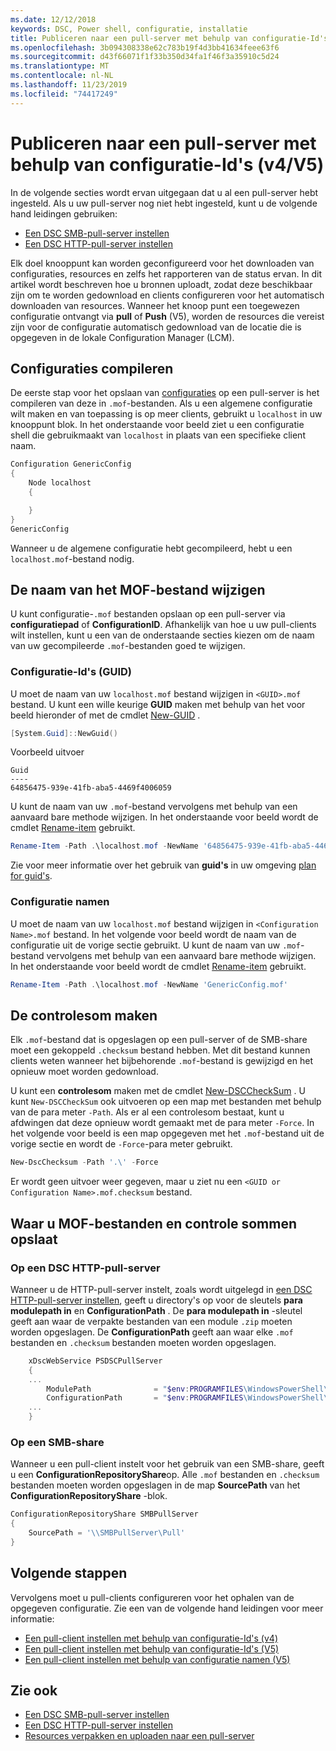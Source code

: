 ```yaml
---
ms.date: 12/12/2018
keywords: DSC, Power shell, configuratie, installatie
title: Publiceren naar een pull-server met behulp van configuratie-Id's (v4/V5)
ms.openlocfilehash: 3b094308338e62c783b19f4d3bb41634feee63f6
ms.sourcegitcommit: d43f66071f1f33b350d34fa1f46f3a35910c5d24
ms.translationtype: MT
ms.contentlocale: nl-NL
ms.lasthandoff: 11/23/2019
ms.locfileid: "74417249"
---
```

# <a name="publish-to-a-pull-server-using-configuration-ids-v4v5"></a>Publiceren naar een pull-server met behulp van configuratie-Id's (v4/V5)

In de volgende secties wordt ervan uitgegaan dat u al een pull-server hebt ingesteld. Als u uw pull-server nog niet hebt ingesteld, kunt u de volgende hand leidingen gebruiken:

- [Een DSC SMB-pull-server instellen](pullServerSmb.md)
- [Een DSC HTTP-pull-server instellen](pullServer.md)

Elk doel knooppunt kan worden geconfigureerd voor het downloaden van configuraties, resources en zelfs het rapporteren van de status ervan. In dit artikel wordt beschreven hoe u bronnen uploadt, zodat deze beschikbaar zijn om te worden gedownload en clients configureren voor het automatisch downloaden van resources. Wanneer het knoop punt een toegewezen configuratie ontvangt via **pull** of **Push** (V5), worden de resources die vereist zijn voor de configuratie automatisch gedownload van de locatie die is opgegeven in de lokale Configuration Manager (LCM).

## <a name="compile-configurations"></a>Configuraties compileren

De eerste stap voor het opslaan van [configuraties](../configurations/configurations.md) op een pull-server is het compileren van deze in `.mof`-bestanden. Als u een algemene configuratie wilt maken en van toepassing is op meer clients, gebruikt u `localhost` in uw knooppunt blok. In het onderstaande voor beeld ziet u een configuratie shell die gebruikmaakt van `localhost` in plaats van een specifieke client naam.

```powershell
Configuration GenericConfig
{
    Node localhost
    {

    }
}
GenericConfig
```

Wanneer u de algemene configuratie hebt gecompileerd, hebt u een `localhost.mof`-bestand nodig.

## <a name="renaming-the-mof-file"></a>De naam van het MOF-bestand wijzigen

U kunt configuratie-`.mof` bestanden opslaan op een pull-server via **configuratiepad** of **ConfigurationID**. Afhankelijk van hoe u uw pull-clients wilt instellen, kunt u een van de onderstaande secties kiezen om de naam van uw gecompileerde `.mof`-bestanden goed te wijzigen.

### <a name="configuration-ids-guid"></a>Configuratie-Id's (GUID)

U moet de naam van uw `localhost.mof` bestand wijzigen in `<GUID>.mof` bestand. U kunt een wille keurige **GUID** maken met behulp van het voor beeld hieronder of met de cmdlet [New-GUID](/powershell/module/microsoft.powershell.utility/new-guid) .

```powershell
[System.Guid]::NewGuid()
```

Voorbeeld uitvoer

```Output
Guid
----
64856475-939e-41fb-aba5-4469f4006059
```

U kunt de naam van uw `.mof`-bestand vervolgens met behulp van een aanvaard bare methode wijzigen. In het onderstaande voor beeld wordt de cmdlet [Rename-item](/powershell/module/microsoft.powershell.management/rename-item) gebruikt.

```powershell
Rename-Item -Path .\localhost.mof -NewName '64856475-939e-41fb-aba5-4469f4006059.mof'
```

Zie voor meer informatie over het gebruik van **guid's** in uw omgeving [plan for guid's](/powershell/scripting/dsc/secureserver#guids).

### <a name="configuration-names"></a>Configuratie namen

U moet de naam van uw `localhost.mof` bestand wijzigen in `<Configuration Name>.mof` bestand. In het volgende voor beeld wordt de naam van de configuratie uit de vorige sectie gebruikt. U kunt de naam van uw `.mof`-bestand vervolgens met behulp van een aanvaard bare methode wijzigen. In het onderstaande voor beeld wordt de cmdlet [Rename-item](/powershell/module/microsoft.powershell.management/rename-item) gebruikt.

```powershell
Rename-Item -Path .\localhost.mof -NewName 'GenericConfig.mof'
```

## <a name="create-the-checksum"></a>De controlesom maken

Elk `.mof`-bestand dat is opgeslagen op een pull-server of de SMB-share moet een gekoppeld `.checksum` bestand hebben.
Met dit bestand kunnen clients weten wanneer het bijbehorende `.mof`-bestand is gewijzigd en het opnieuw moet worden gedownload.

U kunt een **controlesom** maken met de cmdlet [New-DSCCheckSum](/powershell/module/psdesiredstateconfiguration/new-dscchecksum) . U kunt `New-DSCCheckSum` ook uitvoeren op een map met bestanden met behulp van de para meter `-Path`.
Als er al een controlesom bestaat, kunt u afdwingen dat deze opnieuw wordt gemaakt met de para meter `-Force`. In het volgende voor beeld is een map opgegeven met het `.mof`-bestand uit de vorige sectie en wordt de `-Force`-para meter gebruikt.

```powershell
New-DscChecksum -Path '.\' -Force
```

Er wordt geen uitvoer weer gegeven, maar u ziet nu een `<GUID or Configuration Name>.mof.checksum` bestand.

## <a name="where-to-store-mof-files-and-checksums"></a>Waar u MOF-bestanden en controle sommen opslaat

### <a name="on-a-dsc-http-pull-server"></a>Op een DSC HTTP-pull-server

Wanneer u de HTTP-pull-server instelt, zoals wordt uitgelegd in [een DSC HTTP-pull-server instellen](pullServer.md), geeft u directory's op voor de sleutels **para modulepath in** en **ConfigurationPath** . De **para modulepath in** -sleutel geeft aan waar de verpakte bestanden van een module `.zip` moeten worden opgeslagen. De **ConfigurationPath** geeft aan waar elke `.mof` bestanden en `.checksum` bestanden moeten worden opgeslagen.

```powershell
    xDscWebService PSDSCPullServer
    {
    ...
        ModulePath              = "$env:PROGRAMFILES\WindowsPowerShell\DscService\Modules"
        ConfigurationPath       = "$env:PROGRAMFILES\WindowsPowerShell\DscService\Configuration"
    ...
    }

```

### <a name="on-an-smb-share"></a>Op een SMB-share

Wanneer u een pull-client instelt voor het gebruik van een SMB-share, geeft u een **ConfigurationRepositoryShare**op.
Alle `.mof` bestanden en `.checksum` bestanden moeten worden opgeslagen in de map **SourcePath** van het **ConfigurationRepositoryShare** -blok.

```powershell
ConfigurationRepositoryShare SMBPullServer
{
    SourcePath = '\\SMBPullServer\Pull'
}
```

## <a name="next-steps"></a>Volgende stappen

Vervolgens moet u pull-clients configureren voor het ophalen van de opgegeven configuratie. Zie een van de volgende hand leidingen voor meer informatie:

- [Een pull-client instellen met behulp van configuratie-Id's (v4)](pullClientConfigId4.md)
- [Een pull-client instellen met behulp van configuratie-Id's (V5)](pullClientConfigId.md)
- [Een pull-client instellen met behulp van configuratie namen (V5)](pullClientConfigNames.md)

## <a name="see-also"></a>Zie ook

- [Een DSC SMB-pull-server instellen](pullServerSmb.md)
- [Een DSC HTTP-pull-server instellen](pullServer.md)
- [Resources verpakken en uploaden naar een pull-server](package-upload-resources.md)
